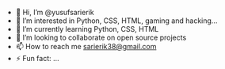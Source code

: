 - 👋 Hi, I’m @yusufsarierik
- 👀 I’m interested in Python, CSS, HTML, gaming and hacking...
- 🌱 I’m currently learning Python, CSS, HTML
- 💞️ I’m looking to collaborate on open source projects
- 📫 How to reach me sarierik38@gmail.com
- ⚡ Fun fact: ...

<!---
yusufsarierik/yusufsarierik is a ✨ special ✨ repository because its `README.md` (this file) appears on your GitHub profile.
You can click the Preview link to take a look at your changes.
--->
